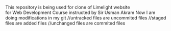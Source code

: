 This repository is being used for clone of Limelight website
<br>
for Web Development Course instructed by Sir Usman Akram
Now I am doing modifications in my git
//untracked files are uncommited files 
//staged files are added files
//unchanged files are commited files
